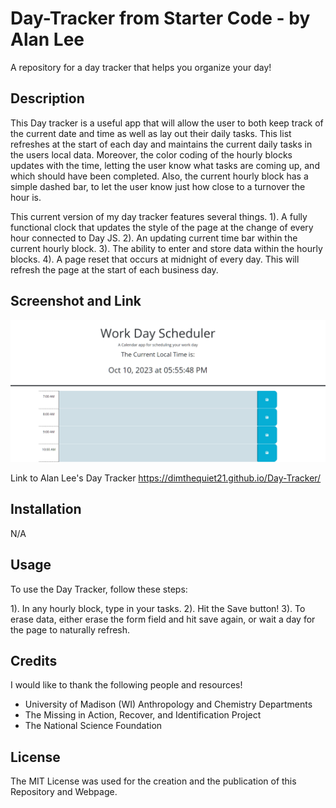 # Day-Tracker from Starter Code - by Alan Lee
A repository for a day tracker that helps you organize your day!

## Description

This Day tracker is a useful app that will allow the user to both keep track of the current date and time as well as lay out their daily tasks. This list refreshes at the start of each day and maintains the current daily tasks in the users local data. Moreover, the color coding of the hourly blocks updates with the time, letting the user know what tasks are coming up, and which should have been completed. Also, the current hourly block has a simple dashed bar, to let the user know just how close to a turnover the hour is. 

This current version of my day tracker features several things.
1). A fully functional clock that updates the style of the page at the change of every hour connected to Day JS.
2). An updating current time bar within the current hourly block. 
3). The ability to enter and store data within the hourly blocks.
4). A page reset that occurs at midnight of every day. This will refresh the page at the start of each business day. 


## Screenshot and Link

![Screenshot of Alan Lee's Day Tracker](/assets/screenshot.png?raw=true "Alan Lee's Day Tracker")

Link to Alan Lee's Day Tracker https://dimthequiet21.github.io/Day-Tracker/

## Installation

N/A

## Usage

To use the Day Tracker, follow these steps:

1). In any hourly block, type in your tasks.
2). Hit the Save button!
3). To erase data, either erase the form field and hit save again, or wait a day for the page to naturally refresh.

## Credits

I would like to thank the following people and resources!
- University of Madison (WI) Anthropology and Chemistry Departments
- The Missing in Action, Recover, and Identification Project
- The National Science Foundation

## License

The MIT License was used for the creation and the publication of this Repository and Webpage.